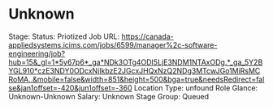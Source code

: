 # Unknown

Stage: Status: Priotized
Job URL: https://canada-appliedsystems.icims.com/jobs/6599/manager%2c-software-engineering/job?hub=15&_gl=1*5y67p6*_ga*NDk3OTg4ODI5LjE3NDM1NTAxODg.*_ga_5Y2BYGL910*czE3NDY0ODcxNjIkbzE2JGcxJHQxNzQ2NDg3MTcwJGo1MiRsMCRoMA..&mobile=false&width=851&height=500&bga=true&needsRedirect=false&jan1offset=-420&jun1offset=-360
Location Type: unfound
Role Glance: Unknown-Unknown
Salary: Unknown
Stage Group: Queued